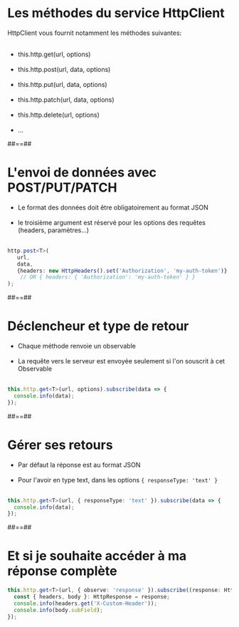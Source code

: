 <!-- .slide -->
# Les méthodes du service HttpClient
HttpClient vous fournit notamment les méthodes suivantes:<br/><br/>

- this.http.get(url, options)<br/><br/>
- this.http.post(url, data, options)<br/><br/>
- this.http.put(url, data, options)<br/><br/>
- this.http.patch(url, data, options)<br/><br/>
- this.http.delete(url, options)<br/><br/>
- ...

##==##
<!-- .slide: class="with-code inconsolata" -->
# L'envoi de données avec POST/PUT/PATCH

- Le format des données doit être obligatoirement au format JSON<br/><br/>
- le troisième argument est réservé pour les options des requêtes (headers, paramètres...)<br/><br/>

```typescript
http.post<T>(
   url,
   data,
   {headers: new HttpHeaders().set('Authorization', 'my-auth-token')}
    // OR { headers: { 'Authorization': 'my-auth-token' } }
);
```
<!-- .element: class="big-code" -->

##==##
<!-- .slide: class="with-code inconsolata" -->
# Déclencheur et type de retour

- Chaque méthode renvoie un observable<br/><br/>
- La requête vers le serveur est envoyée seulement si l'on souscrit à cet Observable<br/><br/>

```typescript
this.http.get<T>(url, options).subscribe(data => { 
  console.info(data);
});
```
<!-- .element: class="big-code" -->

##==##

<!-- .slide: class="with-code inconsolata" -->
# Gérer ses retours

- Par défaut la réponse est au format JSON<br/><br/>
- Pour l'avoir en type text, dans les options `{ responseType: 'text' }`<br/><br/>

```typescript
this.http.get<T>(url, { responseType: 'text' }).subscribe(data => {
  console.info(data);
});
```
<!-- .element: class="big-code" -->

##==##
<!-- .slide: class="with-code inconsolata" -->
# Et si je souhaite accéder à ma réponse complète

```typescript
this.http.get<T>(url, { observe: 'response' }).subscribe((response: HttpResponse)=> {
  const { headers, body }: HttpResponse = response;
  console.info(headers.get('X-Custom-Header'));
  console.info(body.subField);
});
```
<!-- .element: class="big-code" -->
